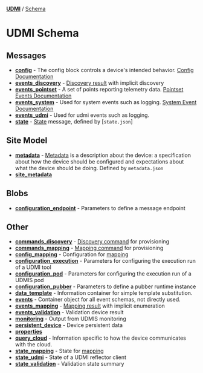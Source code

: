 [**UDMI**](../../) / [Schema](#)

<!-- Template for gencode/docs/readme.md populated by bin/gendocs -->
<!-- Second level headings correspond to Section ($section) in schema (case-sensitive)-->

# UDMI Schema 

## Messages
* [**config**](config.html) - The config block controls a device's intended behavior. [Config Documentation](../../docs/messages/config.md)
* [**events_discovery**](events_discovery.html) - [Discovery result](../../docs/specs/discovery.md) with implicit discovery
* [**events_pointset**](events_pointset.html) - A set of points reporting telemetry data. [Pointset Events Documentation](../../docs/messages/pointset.md#telemetry)
* [**events_system**](events_system.html) - Used for system events such as logging. [System Event Documentation](../../docs/messages/system.md#event)
* [**events_udmi**](events_udmi.html) - Used for udmi events such as logging.
* [**state**](state.html) - [State](../../docs/messages/state.md) message, defined by [`state.json`]

## Site Model
* [**metadata**](metadata.html) - [Metadata](../../docs/specs/metadata.md) is a description about the device: a specification about how the device should be configured and expectations about what the device should be doing. Defined by `metadata.json`
* [**site_metadata**](site_metadata.html)

## Blobs
* [**configuration_endpoint**](configuration_endpoint.html) - Parameters to define a message endpoint

## Other
* [**commands_discovery**](commands_discovery.html) - [Discovery command](../../docs/specs/discovery.md) for provisioning
* [**commands_mapping**](commands_mapping.html) - [Mapping command](../../docs/specs/mapping.md) for provisioning
* [**config_mapping**](config_mapping.html) - Configuration for [mapping](../../docs/specs/mapping.md)
* [**configuration_execution**](configuration_execution.html) - Parameters for configuring the execution run of a UDMI tool
* [**configuration_pod**](configuration_pod.html) - Parameters for configuring the execution run of a UDMIS pod
* [**configuration_pubber**](configuration_pubber.html) - Parameters to define a pubber runtime instance
* [**data_template**](data_template.html) - Information container for simple template substitution.
* [**events**](events.html) - Container object for all event schemas, not directly used.
* [**events_mapping**](events_mapping.html) - [Mapping result](../../docs/specs/mapping.md) with implicit enumeration
* [**events_validation**](events_validation.html) - Validation device result
* [**monitoring**](monitoring.html) - Output from UDMIS monitoring
* [**persistent_device**](persistent_device.html) - Device persistent data
* [**properties**](properties.html)
* [**query_cloud**](query_cloud.html) - Information specific to how the device communicates with the cloud.
* [**state_mapping**](state_mapping.html) - State for [mapping](../../docs/specs/mapping.md)
* [**state_udmi**](state_udmi.html) - State of a UDMI reflector client
* [**state_validation**](state_validation.html) - Validation state summary
